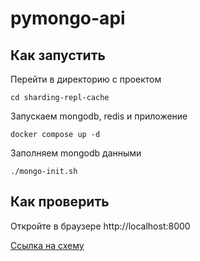 # pymongo-api

## Как запустить

Перейти в директорию с проектом

```shell
cd sharding-repl-cache
```

Запускаем mongodb, redis и приложение

```shell
docker compose up -d
```

Заполняем mongodb данными

```shell
./mongo-init.sh
```

## Как проверить

Откройте в браузере http://localhost:8000

[Ссылка на схему](sprint_2.drawio)
